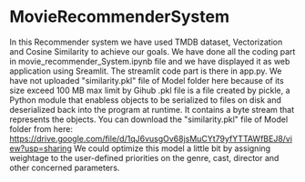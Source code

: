 # MovieRecommenderSystem
In this Recommender system we have used TMDB dataset, Vectorization and Cosine Similarity to achieve our goals.
We have done all the coding part in movie_recommender_System.ipynb file and we have displayed it as web application using Sreamlit. The streamlit code part is there in app.py.
We have not uploaded "similarity.pkl" file of Model folder here because of its size exceed 100 MB max limit by Gihub .pkl file is a file created by pickle, a Python module that enabless objects to be serialized to files on disk and deserialized back into the program at runtime. It contains a byte stream that represents the objects.
You can download the "similarity.pkl" file of Model folder from here: https://drive.google.com/file/d/1qJ6vusgOv68jsMuCYt79yfYTTAWfBEJ8/view?usp=sharing
We could optimize this model a little bit by assigning weightage to the user-defined priorities on the genre, cast, director and other concerned parameters.
